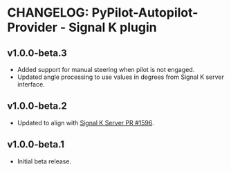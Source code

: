 # CHANGELOG: PyPilot-Autopilot-Provider - Signal K plugin 


## v1.0.0-beta.3

- Added support for manual steering when pilot is not engaged.
- Updated angle processing to use values in degrees from Signal K server interface.

## v1.0.0-beta.2

- Updated to align with [Signal K Server PR #1596](https://github.com/SignalK/signalk-server/pull/1596).

## v1.0.0-beta.1

- Initial beta release.


